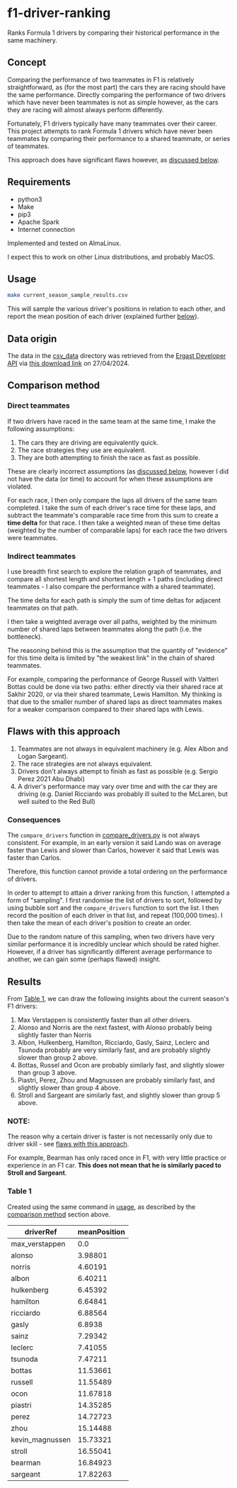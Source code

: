 # f1-driver-ranking

Ranks Formula 1 drivers by comparing their historical performance in the same machinery.

## Concept

Comparing the performance of two teammates in F1 is relatively straightforward,
as (for the most part) the cars they are racing should have the same performance.
Directly comparing the performance of two drivers which have never been teammates
is not as simple however, as the cars they are racing will almost always perform
differently.

Fortunately, F1 drivers typically have many teammates over their career. This 
project attempts to rank Formula 1 drivers which have never been teammates
by comparing their performance to a shared teammate, or series of teammates.

This approach does have significant flaws however, as 
[discussed below](#flaws-with-this-approach).

## Requirements

- python3
- Make
- pip3
- Apache Spark
- Internet connection

Implemented and tested on AlmaLinux.

I expect this to work on other Linux distributions, and probably MacOS.

## Usage

```bash
make current_season_sample_results.csv
```

This will sample the various driver's positions in relation to each other,
and report the mean position of each driver (explained further 
[below](#consequences)).

## Data origin

The data in the [csv_data](csv_data) directory was retrieved from the 
[Ergast Developer API](https://ergast.com/mrd/) via 
[this download link](https://ergast.com/downloads/f1db_csv.zip) on 27/04/2024.

## Comparison method

### Direct teammates

If two drivers have raced in the same team at the same time, I make the following
assumptions:

1. The cars they are driving are equivalently quick.
2. The race strategies they use are equivalent.
3. They are both attempting to finish the race as fast as possible.

These are clearly incorrect assumptions (as 
[discussed below](#flaws-with-this-approach), however I did not have the data 
(or time) to account for when these assumptions are violated.

For each race, I then only compare the laps all drivers of the same team completed.
I take the sum of each driver's race time for these laps, and subtract the teammate's
comparable race time from this sum to create a __time delta__ for that race. I then
take a weighted mean of these time deltas (weighted by the number of comparable laps)
for each race the two drivers were teammates.

### Indirect teammates

I use breadth first search to explore the relation graph of teammates, and compare all
shortest length and shortest length + 1 paths (including direct teammates - I also
compare the performance with a shared teammate).

The time delta for each path is simply the sum of time deltas for adjacent teammates on
that path.

I then take a weighted average over all paths, weighted by the minimum number of 
shared laps between teammates along the path (i.e. the bottleneck).

The reasoning behind this is the assumption that the quantity of "evidence"
for this time delta is limited by "the weakest link" in the chain of shared
teammates.

For example, comparing the performance of George Russell with Valtteri Bottas could be
done via two paths: either directly via their shared race at Sakhir 2020, or via their
shared teammate, Lewis Hamilton. My thinking is that due to the smaller number of
shared laps as direct teammates makes for a weaker comparison compared to their 
shared laps with Lewis.

## Flaws with this approach

1. Teammates are not always in equivalent machinery (e.g. Alex Albon and Logan Sargeant).
2. The race strategies are not always equivalent.
3. Drivers don't always attempt to finish as fast as possible (e.g. Sergio Perez 2021 Abu Dhabi)
4. A driver's performance may vary over time and with the car they are driving (e.g. Daniel Ricciardo was probably ill suited to the McLaren, but well suited to the Red Bull)

### Consequences

The `compare_drivers` function in [compare_drivers.py](./compare_drivers.py) is not always
consistent. For example, in an early version it said Lando was on average faster than Lewis
and slower than Carlos, however it said that Lewis was faster than Carlos.

Therefore, this function cannot provide a total ordering on the performance of drivers.

In order to attempt to attain a driver ranking from this function, I attempted a form of 
"sampling". I first randomise the list of drivers to sort, followed by using bubble sort
and the `compare_drivers` function to sort the list. I then record the position of each 
driver in that list, and repeat (100,000 times). I then take the mean of each driver's
position to create an order.

Due to the random nature of this sampling, when two drivers have very similar performance
it is incredibly unclear which should be rated higher. However, if a driver has significantly
different average performance to another, we can gain some (perhaps flawed) insight.

## Results

From [Table 1](#table-1), we can draw the following insights about the current season's F1 drivers:

1. Max Verstappen is consistently faster than all other drivers.
2. Alonso and Norris are the next fastest, with Alonso probably being slightly faster than Norris
3. Albon, Hulkenberg, Hamilton, Ricciardo, Gasly, Sainz, Leclerc and Tsunoda probably are very 
  similarly fast, and are probably slightly slower than group 2 above.
4. Bottas, Russel and Ocon are probably similarly fast, and slightly slower than group 3 above.
5. Piastri, Perez, Zhou and Magnussen are probably similarly fast, and slightly slower than group 4 above.
6. Stroll and Sargeant are similarly fast, and slightly slower than group 5 above.

### NOTE:

The reason why a certain driver is faster is not necessarily only due to driver skill - 
see [flaws with this approach](#flaws-with-this-approach).

For example, Bearman has only raced once in F1, with very little practice or experience in an F1
car. __This does not mean that he is similarly paced to Stroll and Sargeant__.

### Table 1

Created using the same command in [usage](#usage), as described by the 
[comparison method](#comparison-method) section above.

|driverRef      |meanPosition|
|---------------|------------|
|max_verstappen |0.0         |
|alonso         |3.98801     |
|norris         |4.60191     |
|albon          |6.40211     |
|hulkenberg     |6.45392     |
|hamilton       |6.64841     |
|ricciardo      |6.88564     |
|gasly          |6.8938      |
|sainz          |7.29342     |
|leclerc        |7.41055     |
|tsunoda        |7.47211     |
|bottas         |11.53661    |
|russell        |11.55489    |
|ocon           |11.67818    |
|piastri        |14.35285    |
|perez          |14.72723    |
|zhou           |15.14488    |
|kevin_magnussen|15.73321    |
|stroll         |16.55041    |
|bearman        |16.84923    |
|sargeant       |17.82263    |
